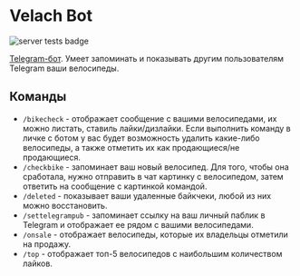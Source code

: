 # Velach Bot
![server tests badge](https://github.com/bnopne/velach_bot/actions/workflows/server-tests.yml/badge.svg?branch=master)

[Telegram-бот](https://t.me/velach_bot).
Умеет запоминать и показывать другим пользователям Telegram ваши велосипеды.

## Команды
 - `/bikecheck` - отображает сообщение с вашими велосипедами, их можно листать, ставиль лайки/дизлайки. Если выполнить команду в личке с ботом у вас будет возможность удалить какие-либо велосипеды, а также отметить их как продающиеся/не продающиеся. 
 - `/checkbike` - запоминает ваш новый велосипед. Для того, чтобы она сработала, нужно отправить в чат картинку с велосипедом, затем ответить на сообщение с картинкой командой.
 - `/deleted` - показывает ваши удаленные байкчеки, любой из них можно восстановить.
 - `/settelegrampub` - запоминает ссылку на ваш личный паблик в Telegram и отображает ее рядом с вашими велосипедами.
 - `/onsale` - отображает велосипеды, которые их владельцы отметили на продажу.
 - `/top` - отображает топ-5 велосипедов с наибольшим количеством лайков.
